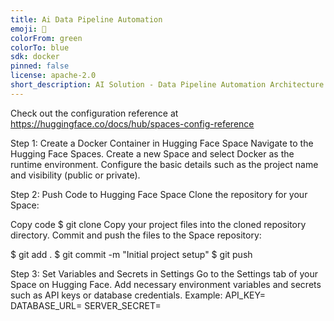 ```yaml
---
title: Ai Data Pipeline Automation
emoji: 🚀
colorFrom: green
colorTo: blue
sdk: docker
pinned: false
license: apache-2.0
short_description: AI Solution - Data Pipeline Automation Architecture
---
```


Check out the configuration reference at https://huggingface.co/docs/hub/spaces-config-reference



Step 1: Create a Docker Container in Hugging Face Space
Navigate to the Hugging Face Spaces.
Create a new Space and select Docker as the runtime environment.
Configure the basic details such as the project name and visibility (public or private).

Step 2: Push Code to Hugging Face Space
Clone the repository for your Space:

Copy code
$ git clone <your-space-url>
Copy your project files into the cloned repository directory.
Commit and push the files to the Space repository:

$ git add .
$ git commit -m "Initial project setup"
$ git push <remotereponame> <branch>

Step 3: Set Variables and Secrets in Settings
Go to the Settings tab of your Space on Hugging Face.
Add necessary environment variables and secrets such as API keys or database credentials.
Example:
API_KEY=<your-api-key>
DATABASE_URL=<your-database-url>
SERVER_SECRET=<sshkey>